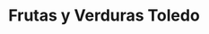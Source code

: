 ---
title: "Frutas y Verduras Toledo"
url: /toledo/frutas-y-verduras-toledo/
shop: Gemüse & Obst
---
